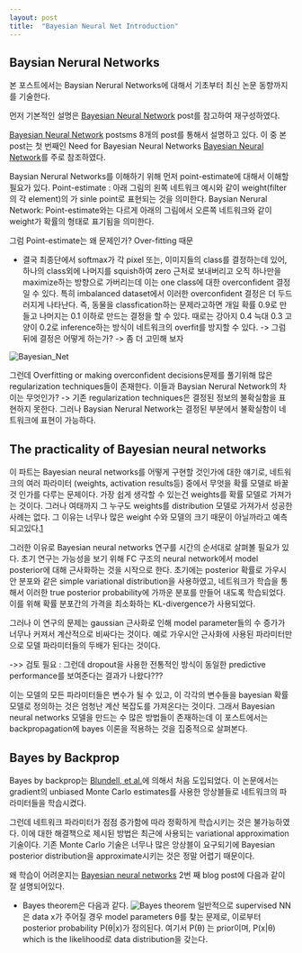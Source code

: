 ```yaml
---
layout: post
title:  "Bayesian Neural Net Introduction"
---
```

 Baysian Nerural Networks
---

본 포스트에서는 Baysian Nerural Networks에 대해서 기초부터 최신 논문 동향까지를 기술한다.

먼저 기본적인 설명은 [Bayesian Neural Network][1] post를 참고하여 재구성하였다.

[Bayesian Neural Network][1] postsms 8개의 post를 통해서 설명하고 있다. 이 중 본 post는 첫 번째인 Need for Bayesian Neural Networks [Bayesian Neural Network][1]를 주로 참조하였다.

Baysian Nerural Networks를 이해하기 위해 먼저 point-estimate에 대해서 이해할 필요가 있다.
Point-estimate : 아래 그림의 왼쪽 네트워크 예시와 같이 weight(filter의 각 element)의 가 sinle point로 표현되는 것을 의미한다.
Baysian Nerural Network: Point-estimate와는 다르게 아래의 그림에서 오른쪽 네트워크와 같이 weight가 확률의 형태로 표기됨을 의미한다.

그럼 Point-estimate는 왜 문제인가? Over-fitting 때문
- 결국 최종단에서 softmax가 각 pixel 또는, 이미지들의 class를 결정하는데 있어, 하나의 class외에 나머지를 squish하여 zero 근처로 보내버리고 오직 하나만을 maximize하는 방향으로 가버리는데 이는 one class에 대한 overconfident 결정일 수 있다. 특히 imbalanced dataset에서 이러한 overconfident 결정은 더 두드러지게 나타난다.
 즉, 동물을 classfication하는 문제라고하면 개일 확률 0.9로 만들고 나머지는 0.1 이하로 만드는 결정을 할 수 있다.
 때로는 강아지 0.4 늑대 0.3 고양이 0.2로 inference하는 방식이 네트워크의 overfit를 방지할 수 있다.
 -> 그럼 뒤에 결정은 어떻게 하는가? -> 좀 더 고민해 보자
  
![Bayesian_Net](https://cdn-images-1.medium.com/max/1200/1*n6Td0BSmvCGaTYaIJEqF-g.png)

그런데 Overfitting or making overconfident decisions문제를 풀기위해 많은 regularization techniques들이 존재한다.
이들과 Baysian Nerural Network의 차이는 무엇인가? -> 기존 regularization techniques은 결정된 정보의 불확실함을 표현하지 못한다.
그러나 Baysian Nerural Network는 결정된 부분에서 불확실함이 네트워크에 표현이 가능하다.


## The practicality of Bayesian neural networks
이 파트는 Bayesian neural networks를 어떻게 구현할 것인가에 대한 얘기로, 네트워크의 여러 파라미터 (weights, activation results등) 중에서 무엇을 확률 모델로 바꿀것 인가를 다루는 문제이다. 가장 쉽게 생각할 수 있는건 weights를 확률 모델로 가져가는 것이다. 그러나 여태까지 그 누구도 weights를 distribution 모델로 가져가서 성공한 사례는 없다. 그 이유는 너무나 많은 weight 수와 모델의 크기 때문이 아닐까라고 예측되고있다.[1]

그러한 이유로 Bayesian neural networks 연구를 시간의 순서대로 살펴볼 필요가 있다. 초기 연구는 가능성을 보기 위해 FC 구조의 neural network에서 model posterior에 대해 근사화하는 것을 시작으로 한다. 초기에는 posterior 확률로 가우시안 분포와 같은 simple variational distribution을 사용하였고, 네트워크가 학습을 통해서 이러한 true posterior probability에 가까운 분포를 만들어 내도록 학습되었다. 이를 위해 확률 분포간의 가격을 최소화하는 KL-divergence가 사용되었다. 

그러나 이 연구의 문제는 gaussian 근사화로 인해 model parameter들의 수 증가가 너무나 커져서 계산적으로 비싸다는 것이다. 예로 가우시안 근사화에 사용된 파라미터만으로 모델 파라미터들의 두배가 된다는 것이다.

->> 검토 필요 : 그런데 dropout을 사용한 전통적인 방식이 동일한 predictive performance를 보여준다는 결과가 나왔다???

이는 모델의 모든 파라미터들은 변수가 될 수 있고, 이 각각의 변수들을 bayesian 확률 모델로 정의하는 것은 엄청난 계산 복잡도를 가져온다는 것이다. 그래서 Bayesian neural networks 모델을 만드는 수 많은 방법들이 존재하는데 이 포스트에서는 backpropagation에 bayes 이론을 적용하는 것을 집중적으로 살펴본다.

## Bayes by Backprop

Bayes by backprop는 [Blundell, et al.][3]에 의해서 처음 도입되었다. 이 논문에서는 gradient의 unbiased Monte Carlo estimates를 사용한 앙상블들로 네트워크의 파라미터들을 학습시켰다.

그런데 네트워크 파라미터가 점점 증가함에 따라 정확하게 학습시키는 것은 불가능하였다. 
이에 대한 해결책으로 제시된 방법은 최근에 사용되는 variational approximation 기술이다.
기존 Monte Carlo 기술은 너무나 많은 앙상블이 요구되기에 Bayesian posterior distribution을 approximate시키는 것은 정말 어렵기 때문이다.

왜 학습이 어려운지는 [Bayesian neural networks][2] 2번 째 blog post에 다음과 같이 잘 설명되어있다.

- Bayes theorem은 다음과 같다.
![Bayes theorem](https://cdn-images-1.medium.com/max/800/1*7iOrI5jb6Dae630hCYENjA.png)
일반적으로 supervised NN은 data x가 주어질 경우 model parameters θ를 찾는 문제로, 이로부터 posterior probability P(θ|x)가 정의된다.
여기서 P(θ) 는 prior이며, P(x|θ) which is the likelihood로 data distribution을 갖는다. 











[1]: https://medium.com/neuralspace/bayesian-neural-network-series-post-1-need-for-bayesian-networks-e209e66b70b2
[2]: https://medium.com/neuralspace/bayesian-neural-network-series-post-2-background-knowledge-fdec6ac62d43
[3]: https://arxiv.org/abs/1505.05424
[4]: 
[5]: 
